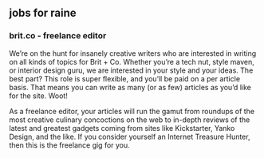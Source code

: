 ## jobs for raine

### brit.co - freelance editor
We’re on the hunt for insanely creative writers who are interested in writing on all kinds of topics for Brit + Co. Whether you’re a tech nut, style maven, or interior design guru, we are interested in your style and your ideas. The best part? This role is super flexible, and you’ll be paid on a per article basis. That means you can write as many (or as few) articles as you’d like for the site. Woot!

As a freelance editor, your articles will run the gamut from roundups of the most creative culinary concoctions on the web to in-depth reviews of the latest and greatest gadgets coming from sites like Kickstarter, Yanko Design, and the like. If you consider yourself an Internet Treasure Hunter, then this is the freelance gig for you.


